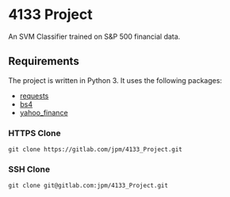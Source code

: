 # 4133 Project

An SVM Classifier trained on S&P 500 financial data.

## Requirements

The project is written in Python 3.  It uses the following packages:

- [requests](http://docs.python-requests.org/en/master/)
- [bs4](https://www.crummy.com/software/BeautifulSoup/)
- [yahoo_finance](https://pypi.python.org/pypi/yahoo-finance)

### HTTPS Clone
```
git clone https://gitlab.com/jpm/4133_Project.git
```
### SSH Clone
```
git clone git@gitlab.com:jpm/4133_Project.git
```

